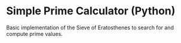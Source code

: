 # Simple Prime Calculator (Python)
Basic implementation of the Sieve of Eratosthenes to search for and compute prime values.
